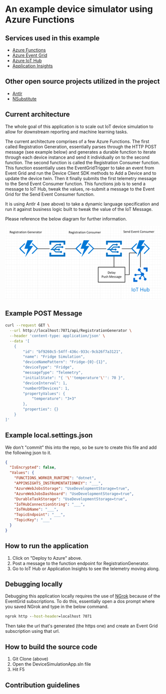 # An example device simulator using Azure Functions

## Services used in this example

* [Azure Functions](https://azure.microsoft.com/en-us/services/functions/)
* [Azure Event Grid](https://azure.microsoft.com/en-us/services/event-grid/)
* [Azure IoT Hub](https://azure.microsoft.com/en-us/services/iot-hub/)
* [Application Insights](https://azure.microsoft.com/en-us/services/application-insights/)

## Other open source projects utilized in the project

* [Antlr](https://github.com/tunnelvisionlabs/antlr4cs)
* [NSubstitute](https://github.com/nsubstitute/NSubstitute)

## Current architecture

The whole goal of this application is to scale out IoT device simulation to allow for downstream reporting and machine learning tasks.

The current architecture comprises of a few Azure Functions. The first called Registration Generation, essentially parses through the HTTP POST message (see example below) and generates a durable function to iterate through each device instance and send it individually on to the second function. The second function is called the Registration Consumer function. This function essentially uses the EventGridTrigger to take an event from Event Grid and run the Device Client SDK methods to Add a Device and to update the device twin. Then it finally submits the first telemetry message to the Send Event Consumer function. This functions job is to send a message to IoT Hub, tweak the values, re-submit a message to the Event Grid for the Send Event Consumer function.

It is using Antlr 4 (see above) to take a dynamic language specification and run it against business logic built to tweak the value of the IoT Message.

Please reference the below diagram for further information.

![Architecture](docs/Architecture.png)

## Example POST Message

``` bash
curl --request GET \
  --url http://localhost:7071/api/RegistrationGenerator \
  --header 'content-type: application/json' \
  --data '[
    {
        "id": "bf9260c5-54ff-436c-933c-9cb26f7a3121",
        "name": "Fridge Simulation",
        "deviceNamePattern": "Fridge-{0}-{1}",
        "deviceType": "Fridge",
        "messageType": "Telemetry",
        "initialState": "{ '\''temperature'\'': 70 }",
        "deviceInterval": 1,
        "numberOfDevices": 1,
        "propertyValues": {
            "temperature": "3+3"
        },
        "properties": {}
    }
]'
```

## Example local.settings.json

We don't "commit" this into the repo, so be sure to create this file and add the following json to it.

``` json
{
  "IsEncrypted": false,
  "Values": {
    "FUNCTIONS_WORKER_RUNTIME": "dotnet",
    "APPINSIGHTS_INSTRUMENTATIONKEY": "___",
    "AzureWebJobsStorage": "UseDevelopmentStorage=true",
    "AzureWebJobsDashboard": "UseDevelopmentStorage=true",
    "DurableTaskStorage": "UseDevelopmentStorage=true",
    "IoTHubConnectionString": "___",
    "IoTHubName": "___",
    "TopicEndpoint": "___",
    "TopicKey": "___"
  }
}
```

## How to run the application

1. Click on "Deploy to Azure" above.
1. Post a message to the function endpoint for RegistrationGenerator.
1. Go to IoT Hub or Application Insights to see the telemetry moving along.

## Debugging locally

Debugging this application locally requires the use of [NGrok](https://ngrok.com/) because of the EventGrid subscriptions. To do this, essentially open a dos prompt where you saved NGrok and type in the below command.

``` cmd
ngrok http --host-header=localhost 7071
```

Then take the url that's generated (the https one) and create an Event Grid subscription using that url.

## How to build the source code

1. Git Clone (above)
1. Open the DeviceSimulationApp.sln file
1. Hit F5

## Contribution guidelines
